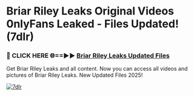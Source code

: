 # Briar Riley Leaks Original Videos 0nlyFans Leaked - Files Updated! (7dlr)

<h3>🔴 CLICK HERE 🌐==►► <a href="https://tinyurl.com/2wckxsce" rel="nofollow">Briar Riley Leaks Updated Files</a></h3>

Get Briar Riley Leaks and all content. Now you can access all videos and pictures of Briar Riley Leaks. New Updated Files 2025!

[![7dlr](https://i.imgur.com/AFduVYN.gif)](https://tinyurl.com/2wckxsce)
